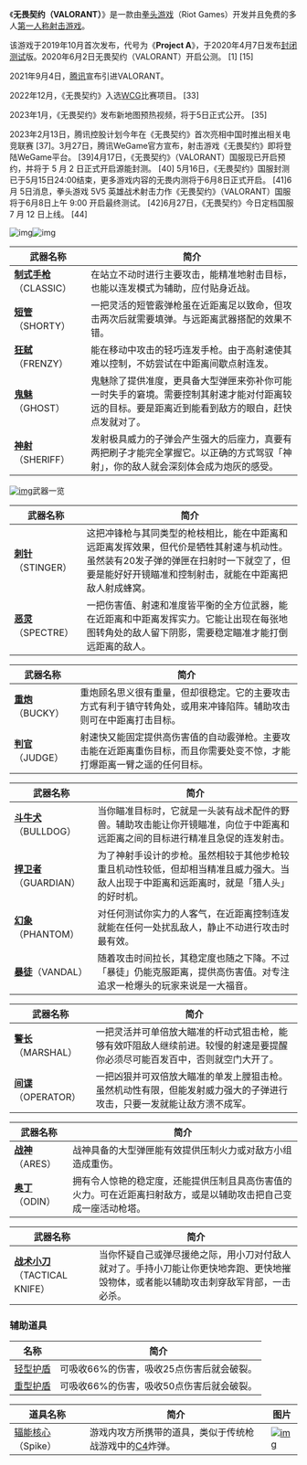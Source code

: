 《**无畏契约（VALORANT）**》是一款由[拳头游戏](https://baike.baidu.com/item/拳头游戏/24133694?fromModule=lemma_inlink)（Riot Games）开发并且免费的多人[第一人称射击游戏](https://baike.baidu.com/item/第一人称射击游戏/1733838?fromModule=lemma_inlink)。

该游戏于2019年10月首次发布，代号为《**Project A**》，于2020年4月7日发布[封闭测试](https://baike.baidu.com/item/封闭测试/3984918?fromModule=lemma_inlink)版。2020年6月2日无畏契约（VALORANT）开启公测。 [1] [15]

2021年9月4日，[腾讯](https://baike.baidu.com/item/腾讯/112204?fromModule=lemma_inlink)宣布引进VALORANT。

2022年12月，《无畏契约》入选[WCG](https://baike.baidu.com/item/WCG/6705?fromModule=lemma_inlink)比赛项目。 [33]

2023年1月，《无畏契约》发布新地图预热视频，将于5日正式公开。 [35]

2023年2月13日，腾讯控股计划今年在《无畏契约》首次亮相中国时推出相关电竞联赛 [37]。3月27日，腾讯WeGame官方宣布，射击游戏《无畏契约》即将登陆WeGame平台。 [39]4月17日，《无畏契约》（VALORANT）国服现已开启预约，并将于 5 月 2 日正式开启源能封测。 [40] 5月16日，《无畏契约》国服封测已于5月15日24:00结束，更多游戏内容的无畏内测将于6月8日正式开启。 [41]6月 5日消息，拳头游戏 5V5 英雄战术射击力作《无畏契约》（VALORANT）国服将于6月8日上午 9:00 开启最终测试。 [42]6月27日，《无畏契约》今日定档国服 7 月 12 日上线。 [44]

![img](https://bkimg.cdn.bcebos.com/pic/574e9258d109b3de9c82bc42ecef7b81800a19d8e6c3?x-bce-process=image/resize,m_lfit,w_1280,limit_1)![img](https://img1.baidu.com/it/u=420250158,3504505553&fm=253&app=120&size=w931&n=0&f=JPEG&fmt=auto?sec=1701104400&t=89d3081fa92f2276ddebd2d1b6b6e40e)

| 武器名称                                                     | 简介                                                         |
| ------------------------------------------------------------ | ------------------------------------------------------------ |
| **[制式手枪](https://baike.baidu.com/item/制式手枪/57318483?fromModule=lemma_inlink)**（CLASSIC） | 在站立不动时进行主要攻击，能精准地射击目标，也能以连发模式为辅助，应付贴身近战。 |
| **[短管](https://baike.baidu.com/item/短管/57318475?fromModule=lemma_inlink)**（SHORTY） | 一把灵活的短管霰弹枪虽在近距离足以致命，但攻击两次后就需要填弹。与远距离武器搭配的效果不错。 |
| **[狂弑](https://baike.baidu.com/item/狂弑/57021945?fromModule=lemma_inlink)**（FRENZY） | 能在移动中攻击的轻巧连发手枪。由于高射速使其难以控制，不妨尝试在中距离间歇点射连发。 |
| **[鬼魅](https://baike.baidu.com/item/鬼魅/57021947?fromModule=lemma_inlink)**（GHOST） | 鬼魅除了提供准度，更具备大型弹匣来弥补你可能一时失手的窘境。需要控制其射速才能对付距离较远的目标。要是距离近到能看到敌方的眼白，赶快点发就对了。 |
| **[神射](https://baike.baidu.com/item/神射/57021975?fromModule=lemma_inlink)**（SHERIFF） | 发射极具威力的子弹会产生强大的后座力，真要有两把刷子才能完全掌握它。以正确的方式驾驭「神射」，你的敌人就会深刻体会成为炮灰的感受。 |

[![img](https://bkimg.cdn.bcebos.com/pic/342ac65c10385343fbf24931dd5fa77eca80653822c4?x-bce-process=image/resize,m_lfit,w_440,limit_1)](https://baike.baidu.com/pic/无畏契约/50370598/0/342ac65c10385343fbf24931dd5fa77eca80653822c4?fr=lemma&fromModule=lemma_content-image)武器一览

| 武器名称                                                     | 简介                                                         |
| ------------------------------------------------------------ | ------------------------------------------------------------ |
| **[刺针](https://baike.baidu.com/item/刺针/57021971?fromModule=lemma_inlink)**（STINGER） | 这把冲锋枪与其同类型的枪枝相比，能在中距离和远距离发挥效果，但代价是牺牲其射速与机动性。虽然装有20发子弹的弹匣在扫射时一下就空了，但要是能好好开镜瞄准和控制射击，就能在中距离把敌人射成蜂窝。 |
| **[恶灵](https://baike.baidu.com/item/恶灵/57021983?fromModule=lemma_inlink)**（SPECTRE） | 一把伤害值、射速和准度皆平衡的全方位武器，能在近距离和中距离发挥实力。它能让出现在每张地图转角处的敌人留下阴影，需要稳定瞄准才能打倒远距离的敌人。 |

| 武器名称                                                     | 简介                                                         |
| ------------------------------------------------------------ | ------------------------------------------------------------ |
| **[重炮](https://baike.baidu.com/item/重炮/57046498?fromModule=lemma_inlink)**（BUCKY） | 重炮顾名思义很有重量，但却很稳定。它的主要攻击方式有利于镇守转角处，或用来冲锋陷阵。辅助攻击则可在中距离打击目标。 |
| **[判官](https://baike.baidu.com/item/判官/57046499?fromModule=lemma_inlink)**（JUDGE） | 射速快又能固定提供高伤害值的自动霰弹枪。主要攻击能在近距离重伤目标，而且你需要处变不惊，才能打爆距离一臂之遥的任何目标。 |

| 武器名称                                                     | 简介                                                         |
| ------------------------------------------------------------ | ------------------------------------------------------------ |
| **[斗牛犬](https://baike.baidu.com/item/斗牛犬/57318462?fromModule=lemma_inlink)**（BULLDOG） | 当你瞄准目标时，它就是一头装有战术配件的野兽。辅助攻击能让你开镜瞄准，向位于中距离和远距离之间的目标进行精准且急促的连发射击。 |
| **[捍卫者](https://baike.baidu.com/item/捍卫者/57046556?fromModule=lemma_inlink)**（GUARDIAN） | 为了神射手设计的步枪。虽然相较于其他步枪较重且机动性较低，但却相当精准且威力强大。当敌人出现于中距离和远距离时，就是「猎人头」的好时机。 |
| **[幻象](https://baike.baidu.com/item/幻象/57046555?fromModule=lemma_inlink)**（PHANTOM） | 对任何测试你实力的人客气，在近距离控制连发就能在任何一处扰乱敌人，静止不动进行攻击时最有效。 |
| **[暴徒](https://baike.baidu.com/item/暴徒/57046554?fromModule=lemma_inlink)**（VANDAL） | 随着攻击时间拉长，其稳定度也随之下降。不过「暴徒」仍能克服距离，提供高伤害值。对专注追求一枪爆头的玩家来说是一大福音。 |

| 武器名称                                                     | 简介                                                         |
| ------------------------------------------------------------ | ------------------------------------------------------------ |
| **[警长](https://baike.baidu.com/item/警长/57046685?fromModule=lemma_inlink)**（MARSHAL） | 一把灵活并可单倍放大瞄准的杆动式狙击枪，能够有效吓阻敌人继续前进。较慢的射速是要提醒你必须尽可能百发百中，否则就空门大开了。 |
| **[间谍](https://baike.baidu.com/item/间谍/57046680?fromModule=lemma_inlink)**（OPERATOR） | 一把凶狠并可双倍放大瞄准的单发上膛狙击枪。虽然机动性有限，但能发射威力强大的子弹进行攻击，只要一发就能让敌方溃不成军。 |

| 武器名称                                                     | 简介                                                         |
| ------------------------------------------------------------ | ------------------------------------------------------------ |
| **[战神](https://baike.baidu.com/item/战神/57046681?fromModule=lemma_inlink)**（ARES） | 战神具备的大型弹匣能有效提供压制火力或对敌方小组造成重伤。   |
| **[奥丁](https://baike.baidu.com/item/奥丁/57046683?fromModule=lemma_inlink)**（ODIN） | 拥有令人惊艳的稳定度，还能提供压制且具高伤害值的火力。可在近距离扫射敌方，或是以辅助攻击把自己变成一座活动枪塔。 |

| 武器名称                                                     | 简介                                                         |
| ------------------------------------------------------------ | ------------------------------------------------------------ |
| **[战术小刀](https://baike.baidu.com/item/战术小刀/57046787?fromModule=lemma_inlink)**（TACTICAL KNIFE） | 当你怀疑自己或弹尽援绝之际，用小刀对付敌人就对了。手持小刀能让你更快地奔跑、更快地摧毁物体，或者能以辅助攻击刺穿敌军背部，一击必杀。 |

### 辅助道具

| 名称                                                         | 简介                                      |
| ------------------------------------------------------------ | ----------------------------------------- |
| [轻型护盾](https://baike.baidu.com/item/轻型护盾/57047044?fromModule=lemma_inlink) | 可吸收66%的伤害，吸收25点伤害后就会破裂。 |
| [重型护盾](https://baike.baidu.com/item/重型护盾/57047043?fromModule=lemma_inlink) | 可吸收66%的伤害，吸收50点伤害后就会破裂。 |

| 道具名称                                                     | 简介                                                         | 图片                                                         |
| ------------------------------------------------------------ | ------------------------------------------------------------ | ------------------------------------------------------------ |
| [辐能核心](https://baike.baidu.com/item/辐能核心/57046923?fromModule=lemma_inlink)（Spike） | 游戏内攻方所携带的道具，类似于传统枪战游戏中的[C4](https://baike.baidu.com/item/C4/1167926?fromModule=lemma_inlink)炸弹。 | [![img](https://bkimg.cdn.bcebos.com/pic/0eb30f2442a7d933c895a3dbf307c61373f08202ab4d?x-bce-process=image/resize,m_lfit,w_440,limit_1)](https://baike.baidu.com/pic/无畏契约/50370598/0/0eb30f2442a7d933c895a3dbf307c61373f08202ab4d?fr=lemma&fromModule=lemma_content-image) |